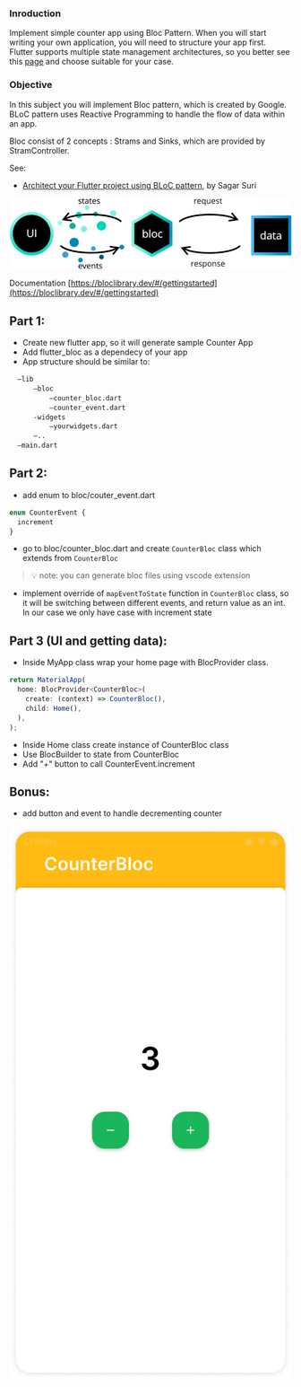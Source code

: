 ### Inroduction

Implement simple counter app using Bloc Pattern.
When you will start writing your own application, you will need to structure your app first. Flutter supports multiple state management architectures, so you better see this [page](https://flutter.dev/docs/development/data-and-backend/state-mgmt/options#bloc--rx) and choose suitable for your case.

### Objective

In this subject you will implement Bloc pattern, which is created by Google.
BLoC pattern uses Reactive Programming to handle the flow of data within an app.

Bloc consist of 2 concepts : Strams and Sinks, which are provided by StramController.

See:

- [Architect your Flutter project using BLoC pattern](https://medium.com/flutterpub/architecting-your-flutter-project-bd04e144a8f1),
  by Sagar Suri

<img src="https://github.com/alem-01/alem_public/blob/master/resources/blocCounter.01.png?raw=true"/>

Documentation [https://bloclibrary.dev/#/gettingstarted](https://bloclibrary.dev/#/gettingstarted)

## Part 1:

- Create new flutter app, so it will generate sample Counter App
- Add flutter_bloc as a dependecy of your app
- App structure should be similar to:

```bash
  —lib
      —bloc
          —counter_bloc.dart
          —counter_event.dart
      -widgets
          —yourwidgets.dart
      —..
  —main.dart
```

## Part 2:

- add enum to bloc/couter_event.dart

```jsx
enum CounterEvent {
  increment
}
```

- go to bloc/counter_bloc.dart and create `CounterBloc` class which extends from `CounterBloc`

> 💡 note: you can generate bloc files using vscode extension

- implement override of `mapEventToState` function in `CounterBloc` class, so it will be switching between different events, and return value as an int. In our case we only have case with increment state

## Part 3 (UI and getting data):

- Inside MyApp class wrap your home page with BlocProvider class.

```jsx
return MaterialApp(
  home: BlocProvider<CounterBloc>(
    create: (context) => CounterBloc(),
    child: Home(),
  ),
);
```

- Inside Home class create instance of CounterBloc class
- Use BlocBuilder to state from CounterBloc
- Add "+" button to call CounterEvent.increment

## Bonus:

- add button and event to handle decrementing counter

<img src="https://github.com/alem-01/alem_public/blob/master/resources/blocCounter.02.png?raw=true"/>

